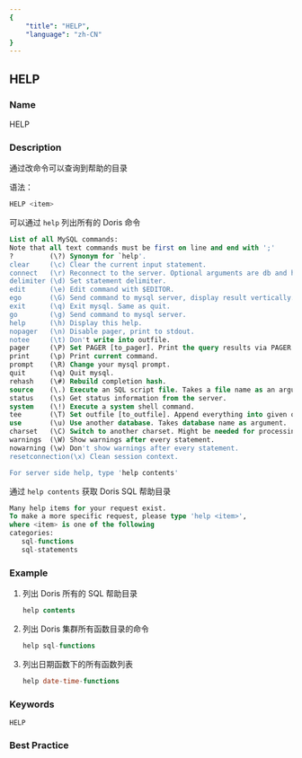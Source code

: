 ```yaml
---
{
    "title": "HELP",
    "language": "zh-CN"
}
---
```


<!--
Licensed to the Apache Software Foundation (ASF) under one
or more contributor license agreements.  See the NOTICE file
distributed with this work for additional information
regarding copyright ownership.  The ASF licenses this file
to you under the Apache License, Version 2.0 (the
"License"); you may not use this file except in compliance
with the License.  You may obtain a copy of the License at

  http://www.apache.org/licenses/LICENSE-2.0

Unless required by applicable law or agreed to in writing,
software distributed under the License is distributed on an
"AS IS" BASIS, WITHOUT WARRANTIES OR CONDITIONS OF ANY
KIND, either express or implied.  See the License for the
specific language governing permissions and limitations
under the License.
-->

## HELP

### Name

HELP

### Description

通过改命令可以查询到帮助的目录

语法：

``` sql
HELP <item>
```

可以通过  `help`  列出所有的 Doris 命令

```sql
List of all MySQL commands:
Note that all text commands must be first on line and end with ';'
?         (\?) Synonym for `help'.
clear     (\c) Clear the current input statement.
connect   (\r) Reconnect to the server. Optional arguments are db and host.
delimiter (\d) Set statement delimiter.
edit      (\e) Edit command with $EDITOR.
ego       (\G) Send command to mysql server, display result vertically.
exit      (\q) Exit mysql. Same as quit.
go        (\g) Send command to mysql server.
help      (\h) Display this help.
nopager   (\n) Disable pager, print to stdout.
notee     (\t) Don't write into outfile.
pager     (\P) Set PAGER [to_pager]. Print the query results via PAGER.
print     (\p) Print current command.
prompt    (\R) Change your mysql prompt.
quit      (\q) Quit mysql.
rehash    (\#) Rebuild completion hash.
source    (\.) Execute an SQL script file. Takes a file name as an argument.
status    (\s) Get status information from the server.
system    (\!) Execute a system shell command.
tee       (\T) Set outfile [to_outfile]. Append everything into given outfile.
use       (\u) Use another database. Takes database name as argument.
charset   (\C) Switch to another charset. Might be needed for processing binlog with multi-byte charsets.
warnings  (\W) Show warnings after every statement.
nowarning (\w) Don't show warnings after every statement.
resetconnection(\x) Clean session context.

For server side help, type 'help contents'
```

通过 `help contents` 获取 Doris SQL 帮助目录

```sql
Many help items for your request exist.
To make a more specific request, please type 'help <item>',
where <item> is one of the following
categories:
   sql-functions
   sql-statements
```

### Example

1. 列出 Doris 所有的 SQL 帮助目录

   ```sql
   help contents
   ```

2. 列出 Doris 集群所有函数目录的命令

   ```sql
   help sql-functions
   ```

3. 列出日期函数下的所有函数列表

   ```sql
   help date-time-functions
   ```

### Keywords

    HELP

### Best Practice

